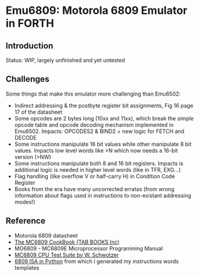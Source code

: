# Emu6809: Motorola 6809 Emulator in FORTH

## Introduction

Status: WIP, largely unfinished and yet untested

## Challenges

Some things that make this emulator more challenging than Emu6502:

- Indirect addressing & the postbyte register bit assignments, Fig 16 page 17 of the datasheet
- Some opcodes are 2 bytes long (10xx and 11xx), which break the simple opcode table and opcode decoding mechanism implemented in Emu6502. Impacts: OPCODES2 & BIND2 + new logic for FETCH and DECODE
- Some instructions manipulate 16 bit values while other manipulate 8 bit values. Impacts low level words like >N which now needs a 16-bit version (>NW)
- Some instructions manipulate both 8 and 16 bit registers. Impacts is additional logic is needed in higher level words (like in TFR, EXG...)
- Flag handling (like overflow V or half-carry H) in Condition Code Register
- Books from the era have many uncorrected erratas (from wrong information about flags used in instructions to non-existant addressing modes!)

## Reference

- Motorola 6809 datasheet
- [The MC6809 CookBook (TAB BOOKS Inc)](https://colorcomputerarchive.com/repo/Documents/Books/The%20MC6809%20CookBook%20(TAB%20BOOKS%20Inc).pdf)
- MO6809 - MC6809E Microprocessor Programming Manual
- [MC6809 CPU Test Suite by W. Schwotzer](https://github.com/aladur/flexemu/blob/master/src/tools/cputest.txt)
- [6809 ISA in Python](https://github.com/craigthomas/CoCoAssembler/blob/main/cocoasm/instruction.py) from which I generated my instructions words templates

